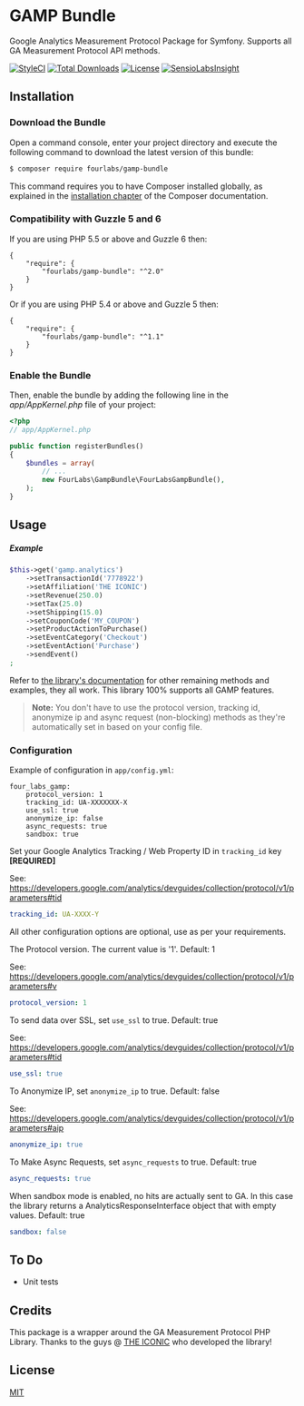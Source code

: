 # GAMP Bundle
Google Analytics Measurement Protocol Package for Symfony. Supports all GA Measurement Protocol API methods.

[![StyleCI](https://styleci.io/repos/41363602/shield?branch=master)](https://styleci.io/repos/41363602)
[![Total Downloads](https://poser.pugx.org/fourlabs/gamp-bundle/downloads)](https://packagist.org/packages/fourlabs/gamp-bundle)
[![License](https://poser.pugx.org/fourlabs/gamp-bundle/license)](https://packagist.org/packages/fourlabs/gamp-bundle)
[![SensioLabsInsight](https://insight.sensiolabs.com/projects/65a665f5-d868-40e4-9cee-1981958f018a/mini.png)](https://insight.sensiolabs.com/projects/65a665f5-d868-40e4-9cee-1981958f018a)

## Installation
### Download the Bundle
Open a command console, enter your project directory and execute the following command to download the latest version of this bundle:

``` bash
$ composer require fourlabs/gamp-bundle
```

This command requires you to have Composer installed globally, as explained in the [installation chapter](https://getcomposer.org/doc/00-intro.md) of the Composer documentation.

### Compatibility with Guzzle 5 and 6

If you are using PHP 5.5 or above and Guzzle 6 then:

    {
        "require": {
            "fourlabs/gamp-bundle": "^2.0"
        }
    }

Or if you are using PHP 5.4 or above and Guzzle 5 then:

    {
        "require": {
            "fourlabs/gamp-bundle": "^1.1"
        }
    }

### Enable the Bundle

Then, enable the bundle by adding the following line in the *app/AppKernel.php* file of your project:

``` php
<?php
// app/AppKernel.php

public function registerBundles()
{
    $bundles = array(
        // ...
        new FourLabs\GampBundle\FourLabsGampBundle(),
    );
}
```

## Usage

##### Example

``` php
$this->get('gamp.analytics')
    ->setTransactionId('7778922')
    ->setAffiliation('THE ICONIC')
    ->setRevenue(250.0)
    ->setTax(25.0)
    ->setShipping(15.0)
    ->setCouponCode('MY_COUPON')
    ->setProductActionToPurchase()
    ->setEventCategory('Checkout')
    ->setEventAction('Purchase')
    ->sendEvent()
;
```

Refer to [the library's documentation][2] for other remaining methods and examples, they all work. This library 100% supports all GAMP features.

> **Note:** You don't have to use the protocol version, tracking id, anonymize ip and async request (non-blocking) methods as they're automatically set in based on your config file.

[2]: https://github.com/theiconic/php-ga-measurement-protocol#usage

### Configuration

Example of configuration in `app/config.yml`:

    four_labs_gamp:
        protocol_version: 1
        tracking_id: UA-XXXXXXX-X
        use_ssl: true
        anonymize_ip: false
        async_requests: true
        sandbox: true

Set your Google Analytics Tracking / Web Property ID in `tracking_id` key **[REQUIRED]**

See: https://developers.google.com/analytics/devguides/collection/protocol/v1/parameters#tid

``` yaml
tracking_id: UA-XXXX-Y
```

All other configuration options are optional, use as per your requirements.

The Protocol version. The current value is '1'. Default: 1

See: https://developers.google.com/analytics/devguides/collection/protocol/v1/parameters#v

``` yaml
protocol_version: 1
```

To send data over SSL, set `use_ssl` to true. Default: true

See: https://developers.google.com/analytics/devguides/collection/protocol/v1/parameters#tid

``` yaml
use_ssl: true
```

To Anonymize IP, set `anonymize_ip` to true. Default: false

See: https://developers.google.com/analytics/devguides/collection/protocol/v1/parameters#aip

``` yaml
anonymize_ip: true
```

To Make Async Requests, set `async_requests` to true. Default: true

``` yaml
async_requests: true
```

When sandbox mode is enabled, no hits are actually sent to GA. In this case the library returns a AnalyticsResponseInterface object that with empty values. Default: true

``` yaml
sandbox: false
```

## To Do
- Unit tests

## Credits

This package is a wrapper around the GA Measurement Protocol PHP Library. Thanks to the guys @ [THE ICONIC][1] who developed the library!

[1]: https://github.com/theiconic/php-ga-measurement-protocol
[2]: https://github.com/theiconic/php-ga-measurement-protocol#usage

## License

[MIT](LICENSE)
